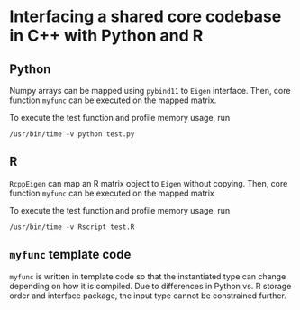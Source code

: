 # Interfacing a shared core codebase in C++ with Python and R

## Python

Numpy arrays can be mapped using `pybind11` to `Eigen` interface. Then, core function `myfunc` can be executed on the mapped matrix.

To execute the test function and profile memory usage, run
```
/usr/bin/time -v python test.py
```

## R

`RcppEigen` can map an R matrix object to `Eigen` without copying. Then, core function `myfunc` can be executed on the mapped matrix

To execute the test function and profile memory usage, run
```
/usr/bin/time -v Rscript test.R
```

## `myfunc` template code

`myfunc` is written in template code so that the instantiated type can change depending on how it is compiled. Due to differences in Python vs. R storage order and interface package, the input type cannot be constrained further.